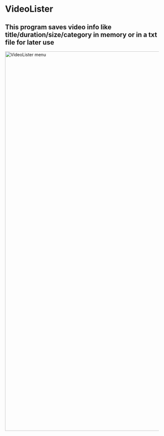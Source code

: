 <h1>VideoLister</h1>
<h2>This program saves video info like title/duration/size/category in memory or in a txt file for later use</h2>


<img width="1242" alt="VideoLister menu" src="https://user-images.githubusercontent.com/57183092/90241541-ef6fc780-de33-11ea-9644-35fbb11f96c3.png">

